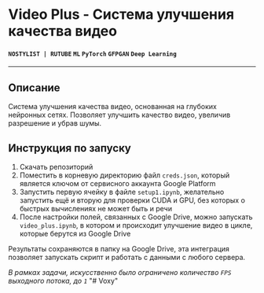 # Video Plus - Система улучшения качества видео
#### `NOSTYLIST | RUTUBE` `ML` `PyTorch` `GFPGAN` `Deep Learning`
***
## Описание
Система улучшения качества видео, основанная на глубоких нейронных сетях. Позволяет улучшить качество видео, увеличив разрешение и убрав шумы.

## Инструкция по запуску
1. Скачать репозиторий
2. Поместить в корневую директорию файл `creds.json`, который является ключом от сервисного аккаунта Google Platform
3. Запустить первую ячейку в файле `setup1.ipynb`, желательно запустить ещё и вторую для проверки CUDA и GPU, без которых о быстрых вычислениях не может быть и речи
4. После настройки полей, связанных с Google Drive, можно запускать `video_plus.ipynb`, в котором и происходит улучшение видео в цикле, которые берутся из Google Drive



Результаты сохраняются в папку на Google Drive, эта интеграция позволяет запускать скрипт и работать с данными с любого сервера.


_В рамках задачи, искусственно было ограничено количество `FPS` выходного потока, до `1`_
"# Voxy" 
